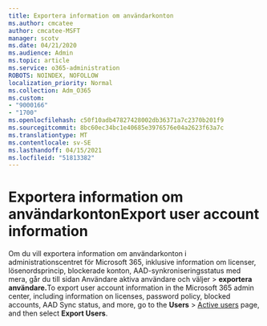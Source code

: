 ```yaml
---
title: Exportera information om användarkonton
ms.author: cmcatee
author: cmcatee-MSFT
manager: scotv
ms.date: 04/21/2020
ms.audience: Admin
ms.topic: article
ms.service: o365-administration
ROBOTS: NOINDEX, NOFOLLOW
localization_priority: Normal
ms.collection: Adm_O365
ms.custom:
- "9000166"
- "1700"
ms.openlocfilehash: c50f10adb47827428002db36371a7c2370b201f9
ms.sourcegitcommit: 8bc60ec34bc1e40685e3976576e04a2623f63a7c
ms.translationtype: MT
ms.contentlocale: sv-SE
ms.lasthandoff: 04/15/2021
ms.locfileid: "51813382"
---
```

# <a name="export-user-account-information"></a><span data-ttu-id="85ffb-102">Exportera information om användarkonton</span><span class="sxs-lookup"><span data-stu-id="85ffb-102">Export user account information</span></span>

<span data-ttu-id="85ffb-103">Om du vill exportera information om användarkonton i administrationscentret för Microsoft 365, inklusive information om licenser, lösenordsprincip, blockerade konton, AAD-synkroniseringsstatus med mera, går du till sidan Användare aktiva användare och väljer  >  [](https://go.microsoft.com/fwlink/p/?linkid=834822) **exportera användare.**</span><span class="sxs-lookup"><span data-stu-id="85ffb-103">To export user account information in the Microsoft 365 admin center, including information on licenses, password policy, blocked accounts, AAD Sync status, and more, go to the **Users** > [Active users](https://go.microsoft.com/fwlink/p/?linkid=834822) page, and then select **Export Users**.</span></span>